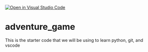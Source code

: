 [![Open in Visual Studio Code](https://classroom.github.com/assets/open-in-vscode-2e0aaae1b6195c2367325f4f02e2d04e9abb55f0b24a779b69b11b9e10269abc.svg)](https://classroom.github.com/online_ide?assignment_repo_id=17676822&assignment_repo_type=AssignmentRepo)
# adventure_game
This is the starter code that we will be using to learn python, git, and vscode
